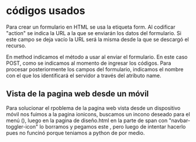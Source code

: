 # códigos usados 

Para crear un formulario en HTML se usa la etiqueta form. Al codificar  "action" se indica la URL a la que se enviarán los datos del formulario. Si este campo se deja vacío la URL será la misma desde la que se descargó el recurso. 

En  method indicamos el método a usar al enviar el formulario. En este caso POST, como se indicamos al momento de ingresar los códigos. 
Para procesar posteriormente los campos del formulario, indicamos el nombre con el que los identificará el servidor a través del atributo name.


## Vista de la pagina web desde un móvil
Para solucionar el rpoblema de la pagina web vista desde un dispositivo móvil nos fuimos a la pagina ionicons, buscamos un incono deseado para el menú (<ion-icon name="menu-outline"></ion-icon>), luego en la pagina de diseño.html en la parte de span con "navbar-toggler-icon" lo borramos y pegamos este <ion-icon name="menu-outline"></ion-icon>, pero luego de intentar hacerlo pues no funcinó porque teniamos a python de por medio.